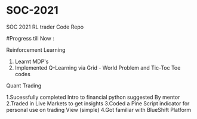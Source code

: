 # SOC-2021
SOC 2021 RL trader Code Repo

#Progress till Now :

Reinforcement Learning 
1. Learnt MDP's 
2. Implemented Q-Learning via Grid - World Problem and Tic-Toc Toe codes

Quant Trading

1.Sucessfully completed Intro to financial python suggested By mentor
2.Traded in Live Markets to get insights
3.Coded a Pine Script indicator for personal use on trading View (simple)
4.Got familiar with BlueShift Platform 

